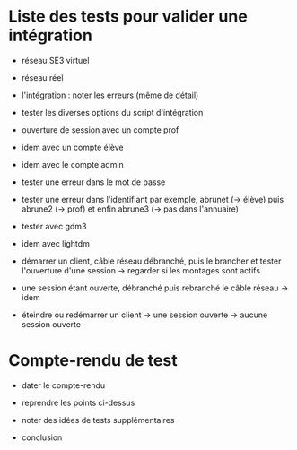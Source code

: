 # Liste des tests pour valider une intégration

- réseau SE3 virtuel
- réseau réel

- l'intégration : noter les erreurs (même de détail)
- tester les diverses options du script d'intégration 

- ouverture de session avec un compte prof
- idem avec un compte élève
- idem avec le compte admin

- tester une erreur dans le mot de passe
- tester une erreur dans l'identifiant
par exemple, abrunet (→ élève) puis abrune2 (→ prof) et enfin abrune3 (→ pas dans l'annuaire)

- tester avec gdm3
- idem avec lightdm

- démarrer un client, câble réseau débranché, puis le brancher et tester l'ouverture d'une session
→ regarder si les montages sont actifs
- une session étant ouverte, débranché puis rebranché le câble réseau
→ idem

- éteindre ou redémarrer un client
→ une session ouverte
→ aucune session ouverte

# Compte-rendu de test

- dater le compte-rendu
- reprendre les points ci-dessus

- noter des idées de tests supplémentaires

- conclusion


